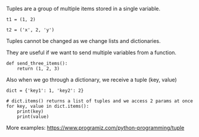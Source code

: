 Tuples are a group of multiple items stored in a single variable.

```
t1 = (1, 2)

t2 = ('x', 2, 'y')
```

Tuples cannot be changed as we change lists and dictionaries.

They are useful if we want to send multiple variables from a function.

```
def send_three_items():
    return (1, 2, 3)
```

Also when we go through a dictionary, we receive a tuple (key, value)

```
dict = {'key1': 1, 'key2': 2}

# dict.items() returns a list of tuples and we access 2 params at once
for key, value in dict.items():
    print(key)
    print(value)
```

More examples: https://www.programiz.com/python-programming/tuple